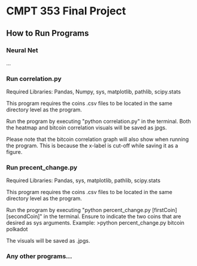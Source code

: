 # CMPT 353 Final Project

## How to Run Programs

### Neural Net
...

### Run correlation.py
Required Libraries: Pandas, Numpy, sys, matplotlib, pathlib, scipy.stats

This program requires the coins .csv files to be located in the same directory level as the program.

Run the program by executing "python correlation.py" in the terminal.
Both the heatmap and bitcoin correlation visuals will be saved as jpgs.

Please note that the bitcoin correlation graph will also show when running the program. This is because the x-label is cut-off while saving it as a figure.

### Run precent_change.py
Required Libraries: Pandas, sys, matplotlib, pathlib, scipy.stats

This program requires the coins .csv files to be located in the same directory level as the program.

Run the program by executing "python percent_change.py [firstCoin] [secondCoin]" in the terminal. Ensure to indicate the two coins that are desired as sys arguments.
Example: >python percent_change.py bitcoin polkadot

The visuals will be saved as .jpgs.


### Any other programs...
